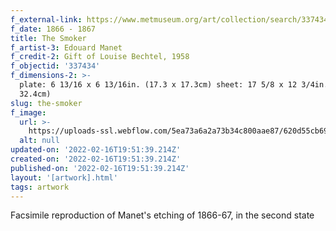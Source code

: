 ```yaml
---
f_external-link: https://www.metmuseum.org/art/collection/search/337434
f_date: 1866 - 1867
title: The Smoker
f_artist-3: Edouard Manet
f_credit-2: Gift of Louise Bechtel, 1958
f_objectid: '337434'
f_dimensions-2: >-
  plate: 6 13/16 x 6 13/16in. (17.3 x 17.3cm) sheet: 17 5/8 x 12 3/4in. (44.8 x
  32.4cm)
slug: the-smoker
f_image:
  url: >-
    https://uploads-ssl.webflow.com/5ea73a6a2a73b34c800aae87/620d55cb692c30e6eaa547cc_DP815323.jpeg
  alt: null
updated-on: '2022-02-16T19:51:39.214Z'
created-on: '2022-02-16T19:51:39.214Z'
published-on: '2022-02-16T19:51:39.214Z'
layout: '[artwork].html'
tags: artwork
---
```


Facsimile reproduction of Manet's etching of 1866-67, in the second state
